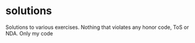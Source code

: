# solutions
Solutions to various exercises. Nothing that violates any honor code, ToS or NDA. Only my code
